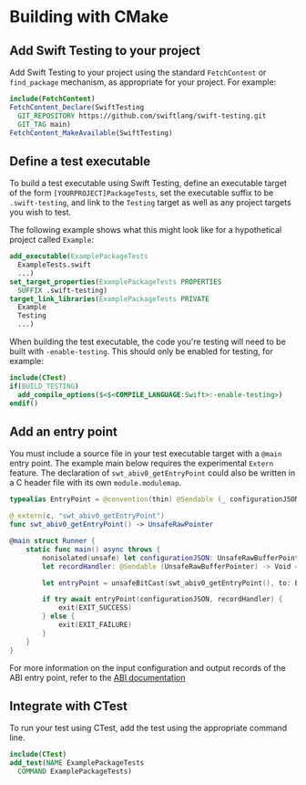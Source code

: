 # Building with CMake

<!--
This source file is part of the Swift.org open source project

Copyright (c) 2023-2024 Apple Inc. and the Swift project authors
Licensed under Apache License v2.0 with Runtime Library Exception

See https://swift.org/LICENSE.txt for license information
See https://swift.org/CONTRIBUTORS.txt for Swift project authors
-->

## Add Swift Testing to your project

Add Swift Testing to your project using the standard `FetchContent` or
`find_package` mechanism, as appropriate for your project. For example:

```cmake
include(FetchContent)
FetchContent_Declare(SwiftTesting
  GIT_REPOSITORY https://github.com/swiftlang/swift-testing.git
  GIT_TAG main)
FetchContent_MakeAvailable(SwiftTesting)
```

## Define a test executable

To build a test executable using Swift Testing, define an executable target of
the form `[YOURPROJECT]PackageTests`, set the executable suffix to be
`.swift-testing`, and link to the `Testing` target as well as any project
targets you wish to test.

The following
example shows what this might look like for a hypothetical project called
`Example`:

```cmake
add_executable(ExamplePackageTests
  ExampleTests.swift
  ...)
set_target_properties(ExamplePackageTests PROPERTIES
  SUFFIX .swift-testing)
target_link_libraries(ExamplePackageTests PRIVATE
  Example
  Testing
  ...)
```

When building the test executable, the code you're testing will need to be built
with `-enable-testing`. This should only be enabled for testing, for example:

```cmake
include(CTest)
if(BUILD_TESTING)
  add_compile_options($<$<COMPILE_LANGUAGE:Swift>:-enable-testing>)
endif()
```

## Add an entry point

You must include a source file in your test executable target with a
`@main` entry point. The example main below requires the experimental
`Extern` feature. The declaration of `swt_abiv0_getEntryPoint` could
also be written in a C header file with its own `module.modulemap`.

```swift
typealias EntryPoint = @convention(thin) @Sendable (_ configurationJSON: UnsafeRawBufferPointer?, _ recordHandler: @escaping @Sendable (_ recordJSON: UnsafeRawBufferPointer) -> Void) async throws -> Bool

@_extern(c, "swt_abiv0_getEntryPoint")
func swt_abiv0_getEntryPoint() -> UnsafeRawPointer

@main struct Runner {
    static func main() async throws {
        nonisolated(unsafe) let configurationJSON: UnsafeRawBufferPointer? = nil
        let recordHandler: @Sendable (UnsafeRawBufferPointer) -> Void = { _ in }

        let entryPoint = unsafeBitCast(swt_abiv0_getEntryPoint(), to: EntryPoint.self)

        if try await entryPoint(configurationJSON, recordHandler) {
            exit(EXIT_SUCCESS)
        } else {
            exit(EXIT_FAILURE)
        }
    }
}
```

For more information on the input configuration and output records of the ABI entry
point, refer to the [ABI documentation](ABI/JSON.md)

## Integrate with CTest

To run your test using CTest, add the test using the appropriate command line.

```cmake
include(CTest)
add_test(NAME ExamplePackageTests
  COMMAND ExamplePackageTests)
```
